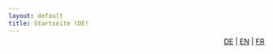 ```yaml
---
layout: default
title: Startseite (DE)
---
```


<p style="text-align:right; margin-top:-10px;">
  <a href="https://nneuhoff.github.io/traduction-uebersetzung-translation/de/">DE</a> |
  <a href="https://nneuhoff.github.io/traduction-uebersetzung-translation/en/">EN</a> |
  <a href="https://nneuhoff.github.io/traduction-uebersetzung-translation/fr/">FR</a>
</p>

<!-- # Übersetzungsservice Nina Neuhoff -->
